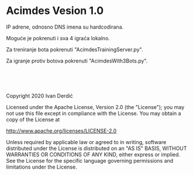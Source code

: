 # Acimdes Vesion 1.0

IP adrene, odnosno DNS imena su hardcodirana.

Moguće je pokrenuti i sva 4 igraća lokalno.

Za treniranje bota pokrenuti "AcimdesTrainingServer.py".

Za igranje protiv botova pokrenuti "AcimdesWith3Bots.py".

</br></br></br>

Copyright 2020 Ivan Derdić

Licensed under the Apache License, Version 2.0 (the "License");
you may not use this file except in compliance with the License.
You may obtain a copy of the License at

  http://www.apache.org/licenses/LICENSE-2.0

Unless required by applicable law or agreed to in writing, software
distributed under the License is distributed on an "AS IS" BASIS,
WITHOUT WARRANTIES OR CONDITIONS OF ANY KIND, either express or implied.
See the License for the specific language governing permissions and
limitations under the License.
